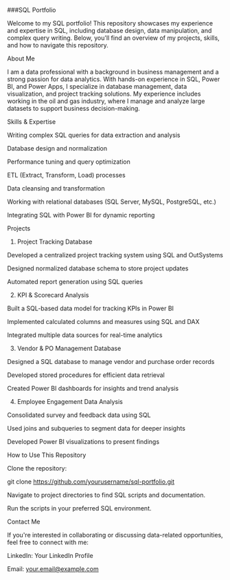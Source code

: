 ###SQL Portfolio

Welcome to my SQL portfolio! This repository showcases my experience and expertise in SQL, including database design, data manipulation, and complex query writing. Below, you'll find an overview of my projects, skills, and how to navigate this repository.

About Me

I am a data professional with a background in business management and a strong passion for data analytics. With hands-on experience in SQL, Power BI, and Power Apps, I specialize in database management, data visualization, and project tracking solutions. My experience includes working in the oil and gas industry, where I manage and analyze large datasets to support business decision-making.

Skills & Expertise

Writing complex SQL queries for data extraction and analysis

Database design and normalization

Performance tuning and query optimization

ETL (Extract, Transform, Load) processes

Data cleansing and transformation

Working with relational databases (SQL Server, MySQL, PostgreSQL, etc.)

Integrating SQL with Power BI for dynamic reporting

Projects

1. Project Tracking Database

Developed a centralized project tracking system using SQL and OutSystems

Designed normalized database schema to store project updates

Automated report generation using SQL queries

2. KPI & Scorecard Analysis

Built a SQL-based data model for tracking KPIs in Power BI

Implemented calculated columns and measures using SQL and DAX

Integrated multiple data sources for real-time analytics

3. Vendor & PO Management Database

Designed a SQL database to manage vendor and purchase order records

Developed stored procedures for efficient data retrieval

Created Power BI dashboards for insights and trend analysis

4. Employee Engagement Data Analysis

Consolidated survey and feedback data using SQL

Used joins and subqueries to segment data for deeper insights

Developed Power BI visualizations to present findings

How to Use This Repository

Clone the repository:

git clone https://github.com/yourusername/sql-portfolio.git

Navigate to project directories to find SQL scripts and documentation.

Run the scripts in your preferred SQL environment.

Contact Me

If you're interested in collaborating or discussing data-related opportunities, feel free to connect with me:

LinkedIn: Your LinkedIn Profile

Email: your.email@example.com
